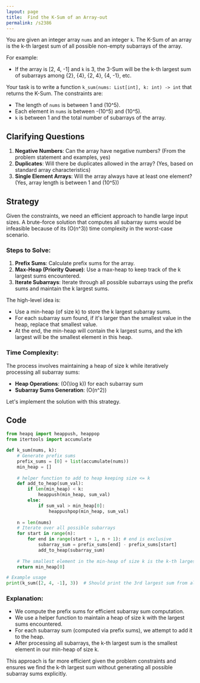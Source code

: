 ```yaml
---
layout: page
title:  Find the K-Sum of an Array-out
permalink: /s2386
---
```


You are given an integer array `nums` and an integer `k`. The K-Sum of an array is the k-th largest sum of all possible non-empty subarrays of the array. 

For example:
- If the array is [2, 4, -1] and `k` is 3, the 3-Sum will be the k-th largest sum of subarrays among {2}, {4}, {2, 4}, {4, -1}, etc.

Your task is to write a function `k_sum(nums: List[int], k: int) -> int` that returns the K-Sum. The constraints are:
- The length of `nums` is between 1 and \(10^5\).
- Each element in `nums` is between -\(10^5\) and \(10^5\).
- `k` is between 1 and the total number of subarrays of the array.

## Clarifying Questions
1. **Negative Numbers**: Can the array have negative numbers? (From the problem statement and examples, yes)
2. **Duplicates**: Will there be duplicates allowed in the array? (Yes, based on standard array characteristics)
3. **Single Element Arrays**: Will the array always have at least one element? (Yes, array length is between 1 and \(10^5\))

## Strategy

Given the constraints, we need an efficient approach to handle large input sizes. A brute-force solution that computes all subarray sums would be infeasible because of its \(O(n^3\)) time complexity in the worst-case scenario. 

### Steps to Solve:
1. **Prefix Sums**: Calculate prefix sums for the array.
2. **Max-Heap (Priority Queue)**: Use a max-heap to keep track of the k largest sums encountered.
3. **Iterate Subarrays**: Iterate through all possible subarrays using the prefix sums and maintain the k largest sums.

The high-level idea is:
- Use a min-heap (of size k) to store the k largest subarray sums.
- For each subarray sum found, if it's larger than the smallest value in the heap, replace that smallest value.
- At the end, the min-heap will contain the k largest sums, and the kth largest will be the smallest element in this heap.

### Time Complexity:
The process involves maintaining a heap of size k while iteratively processing all subarray sums:
- **Heap Operations**: \(O(\log k)\) for each subarray sum
- **Subarray Sums Generation**: \(O(n^2)\)

Let's implement the solution with this strategy.

## Code

```python
from heapq import heappush, heappop
from itertools import accumulate

def k_sum(nums, k):
    # Generate prefix sums
    prefix_sums = [0] + list(accumulate(nums))
    min_heap = []
    
    # helper function to add to heap keeping size <= k
    def add_to_heap(sum_val):
        if len(min_heap) < k:
            heappush(min_heap, sum_val)
        else:
            if sum_val > min_heap[0]:
                heappushpop(min_heap, sum_val)
    
    n = len(nums)
    # Iterate over all possible subarrays
    for start in range(n):
        for end in range(start + 1, n + 1): # end is exclusive
            subarray_sum = prefix_sums[end] - prefix_sums[start]
            add_to_heap(subarray_sum)
        
    # The smallest element in the min-heap of size k is the k-th largest sum
    return min_heap[0]

# Example usage
print(k_sum([2, 4, -1], 3))  # Should print the 3rd largest sum from all subarray sums
```

### Explanation:
- We compute the prefix sums for efficient subarray sum computation.
- We use a helper function to maintain a heap of size k with the largest sums encountered.
- For each subarray sum (computed via prefix sums), we attempt to add it to the heap.
- After processing all subarrays, the k-th largest sum is the smallest element in our min-heap of size k.

This approach is far more efficient given the problem constraints and ensures we find the k-th largest sum without generating all possible subarray sums explicitly.